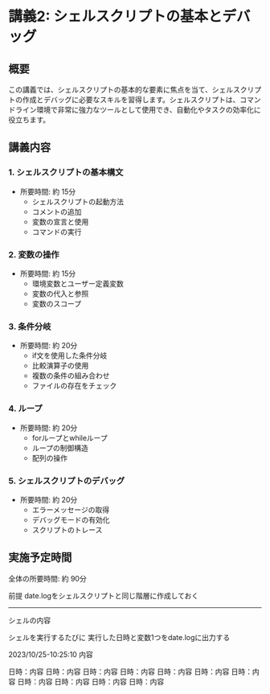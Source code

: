 # 講義2: シェルスクリプトの基本とデバッグ

## 概要
この講義では、シェルスクリプトの基本的な要素に焦点を当て、シェルスクリプトの作成とデバッグに必要なスキルを習得します。シェルスクリプトは、コマンドライン環境で非常に強力なツールとして使用でき、自動化やタスクの効率化に役立ちます。

## 講義内容

### 1. シェルスクリプトの基本構文
- 所要時間: 約 15分
  - シェルスクリプトの起動方法
  - コメントの追加
  - 変数の宣言と使用
  - コマンドの実行

### 2. 変数の操作
- 所要時間: 約 15分
  - 環境変数とユーザー定義変数
  - 変数の代入と参照
  - 変数のスコープ

### 3. 条件分岐
- 所要時間: 約 20分
  - if文を使用した条件分岐
  - 比較演算子の使用
  - 複数の条件の組み合わせ
  - ファイルの存在をチェック

### 4. ループ
- 所要時間: 約 20分
  - forループとwhileループ
  - ループの制御構造
  - 配列の操作

### 5. シェルスクリプトのデバッグ
- 所要時間: 約 20分
  - エラーメッセージの取得
  - デバッグモードの有効化
  - スクリプトのトレース

## 実施予定時間
全体の所要時間: 約 90分


前提
date.logをシェルスクリプトと同じ階層に作成しておく



------
シェルの内容

シェルを実行するたびに
実行した日時と変数1つをdate.logに出力する


2023/10/25-10:25:10 内容

日時：内容
日時：内容
日時：内容
日時：内容
日時：内容
日時：内容
日時：内容
日時：内容
日時：内容
日時：内容
日時：内容
